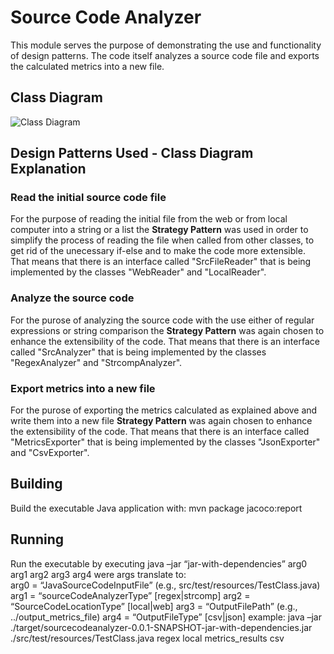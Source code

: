 
# Source Code Analyzer

This module serves the purpose of demonstrating the use and functionality of design patterns.
The code itself analyzes a source code file and exports the calculated metrics into a new file.

## Class Diagram 

![Class Diagram](https://github.com/ariadnimac/fun-in-Quarantine/seip2020_practical_assignments/sourcecodeanalyzer/SrcAnalyzer.jpg)

## Design Patterns Used - Class Diagram Explanation 

### Read the initial source code file 
For the purpose of reading the initial file from the web or from local computer into a string or a list the <b>Strategy Pattern</b> was used in order to simplify the process of reading the file when called from other classes, to get rid of the unecessary if-else and to make the code more extensible. That means that there is an interface called "SrcFileReader" that is being implemented by the classes "WebReader" and "LocalReader".

### Analyze the source code 
For the purose of analyzing the source code with the use either of regular expressions or string comparison the <b>Strategy Pattern</b> was again chosen to enhance the extensibility of the code. That means that there is an interface called "SrcAnalyzer" that is being implemented by the classes "RegexAnalyzer" and "StrcompAnalyzer".

### Export metrics into a new file 
For the purose of exporting the metrics calculated as explained above and write them into a new file <b>Strategy Pattern</b> was again chosen to enhance the extensibility of the code. That means that there is an interface called "MetricsExporter" that is being implemented by the classes "JsonExporter" and "CsvExporter".


## Building

Build the executable Java application with: 
	mvn package jacoco:report

## Running  

Run the executable by executing
	java –jar “jar-with-dependencies” arg0 arg1 arg2 arg3 arg4
were args translate to: 	
	arg0 = “JavaSourceCodeInputFile” (e.g., src/test/resources/TestClass.java)
	arg1 = “sourceCodeAnalyzerType” [regex|strcomp]
	arg2 = “SourceCodeLocationType” [local|web]
	arg3 = “OutputFilePath” (e.g., ../output_metrics_file)
	arg4 = “OutputFileType” [csv|json]
example: 
	java –jar ./target/sourcecodeanalyzer-0.0.1-SNAPSHOT-jar-with-dependencies.jar ./src/test/resources/TestClass.java regex local metrics_results csv
